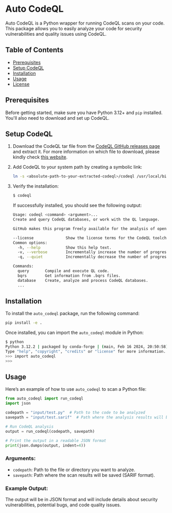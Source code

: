 # Auto CodeQL

Auto CodeQL is a Python wrapper for running CodeQL scans on your code. This package allows you to easily analyze your code for security vulnerabilities and quality issues using CodeQL.

## Table of Contents
- [Prerequisites](#prerequisites)
- [Setup CodeQL](#setup-codeql)
- [Installation](#installation)
- [Usage](#usage)
- [License](#license)

## Prerequisites

Before getting started, make sure you have Python 3.12+ and `pip` installed. You'll also need to download and set up CodeQL.

## Setup CodeQL

1. Download the CodeQL tar file from the [CodeQL GitHub releases page](https://github.com/github/codeql-action/releases) and extract it. For more information on which file to download, please kindly check [this website](https://docs.github.com/en/code-security/codeql-cli/getting-started-with-the-codeql-cli/setting-up-the-codeql-cli#1-download-the-codeql-cli-tar-archive).

2. Add CodeQL to your system path by creating a symbolic link:
   ```bash
   ln -s <absolute-path-to-your-extracted-codeql>/codeql /usr/local/bin/codeql
   ```

3. Verify the installation:
   ```bash
   $ codeql
   ```

   If successfully installed, you should see the following output:
   ```bash
   Usage: codeql <command> <argument>...
   Create and query CodeQL databases, or work with the QL language.

   GitHub makes this program freely available for the analysis of open-source software and certain other uses, but it is not itself free software. Type codeql --license to see the license terms.

   --license              Show the license terms for the CodeQL toolchain.
   Common options:
     -h, --help           Show this help text.
     -v, --verbose        Incrementally increase the number of progress messages printed.
     -q, --quiet          Incrementally decrease the number of progress messages printed.
   
   Commands:
     query       Compile and execute QL code.
     bqrs        Get information from .bqrs files.
     database    Create, analyze and process CodeQL databases.
     ...
   ```

## Installation

To install the `auto_codeql` package, run the following command:

```bash
pip install -e .
```

Once installed, you can import the `auto_codeql` module in Python:

```bash
$ python
Python 3.12.2 | packaged by conda-forge | (main, Feb 16 2024, 20:50:58) [GCC 12.3.0] on linux
Type "help", "copyright", "credits" or "license" for more information.
>>> import auto_codeql
>>> 
```

## Usage

Here’s an example of how to use `auto_codeql` to scan a Python file:

```python
from auto_codeql import run_codeql
import json

codepath = "input/test.py"  # Path to the code to be analyzed
savepath = "input/test.sarif"  # Path where the analysis results will be saved

# Run CodeQL analysis
output = run_codeql(codepath, savepath)

# Print the output in a readable JSON format
print(json.dumps(output, indent=4))
```

### Arguments:
- `codepath`: Path to the file or directory you want to analyze.
- `savepath`: Path where the scan results will be saved (SARIF format).

### Example Output:
The output will be in JSON format and will include details about security vulnerabilities, potential bugs, and code quality issues.
